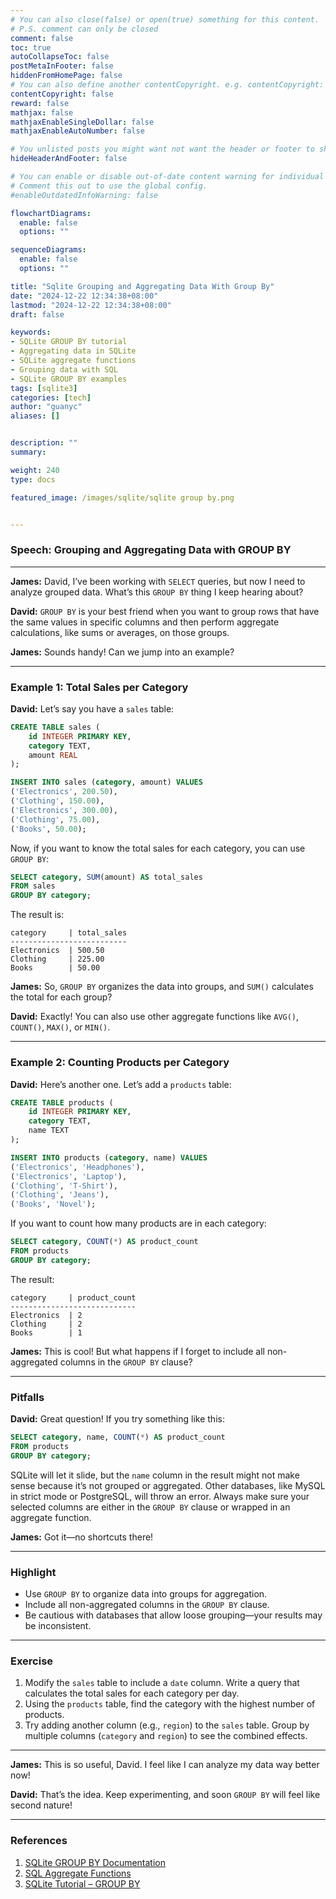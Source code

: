 ```yaml
---
# You can also close(false) or open(true) something for this content.
# P.S. comment can only be closed
comment: false
toc: true
autoCollapseToc: false
postMetaInFooter: false
hiddenFromHomePage: false
# You can also define another contentCopyright. e.g. contentCopyright: "This is another copyright."
contentCopyright: false
reward: false
mathjax: false
mathjaxEnableSingleDollar: false
mathjaxEnableAutoNumber: false

# You unlisted posts you might want not want the header or footer to show
hideHeaderAndFooter: false

# You can enable or disable out-of-date content warning for individual post.
# Comment this out to use the global config.
#enableOutdatedInfoWarning: false

flowchartDiagrams:
  enable: false
  options: ""

sequenceDiagrams:
  enable: false
  options: ""

title: "Sqlite Grouping and Aggregating Data With Group By"
date: "2024-12-22 12:34:38+08:00"
lastmod: "2024-12-22 12:34:38+08:00"
draft: false

keywords:
- SQLite GROUP BY tutorial
- Aggregating data in SQLite
- SQLite aggregate functions
- Grouping data with SQL
- SQLite GROUP BY examples
tags: [sqlite3]
categories: [tech]
author: "guanyc"
aliases: []


description: ""
summary:

weight: 240
type: docs

featured_image: /images/sqlite/sqlite group by.png


---
```


### **Speech: Grouping and Aggregating Data with GROUP BY**

---

**James:** David, I’ve been working with `SELECT` queries, but now I need to analyze grouped data. What’s this `GROUP BY` thing I keep hearing about?

**David:** `GROUP BY` is your best friend when you want to group rows that have the same values in specific columns and then perform aggregate calculations, like sums or averages, on those groups.

**James:** Sounds handy! Can we jump into an example?

---

### **Example 1: Total Sales per Category**
**David:** Let’s say you have a `sales` table:

```sql
CREATE TABLE sales (
    id INTEGER PRIMARY KEY,
    category TEXT,
    amount REAL
);

INSERT INTO sales (category, amount) VALUES
('Electronics', 200.50),
('Clothing', 150.00),
('Electronics', 300.00),
('Clothing', 75.00),
('Books', 50.00);
```

Now, if you want to know the total sales for each category, you can use `GROUP BY`:

```sql
SELECT category, SUM(amount) AS total_sales
FROM sales
GROUP BY category;
```

The result is:
```
category     | total_sales
--------------------------
Electronics  | 500.50
Clothing     | 225.00
Books        | 50.00
```

**James:** So, `GROUP BY` organizes the data into groups, and `SUM()` calculates the total for each group?

**David:** Exactly! You can also use other aggregate functions like `AVG()`, `COUNT()`, `MAX()`, or `MIN()`.

---

### **Example 2: Counting Products per Category**
**David:** Here’s another one. Let’s add a `products` table:

```sql
CREATE TABLE products (
    id INTEGER PRIMARY KEY,
    category TEXT,
    name TEXT
);

INSERT INTO products (category, name) VALUES
('Electronics', 'Headphones'),
('Electronics', 'Laptop'),
('Clothing', 'T-Shirt'),
('Clothing', 'Jeans'),
('Books', 'Novel');
```

If you want to count how many products are in each category:

```sql
SELECT category, COUNT(*) AS product_count
FROM products
GROUP BY category;
```

The result:
```
category     | product_count
----------------------------
Electronics  | 2
Clothing     | 2
Books        | 1
```

**James:** This is cool! But what happens if I forget to include all non-aggregated columns in the `GROUP BY` clause?

---

### **Pitfalls**
**David:** Great question! If you try something like this:

```sql
SELECT category, name, COUNT(*) AS product_count
FROM products
GROUP BY category;
```

SQLite will let it slide, but the `name` column in the result might not make sense because it’s not grouped or aggregated. Other databases, like MySQL in strict mode or PostgreSQL, will throw an error. Always make sure your selected columns are either in the `GROUP BY` clause or wrapped in an aggregate function.

**James:** Got it—no shortcuts there!

---

### **Highlight**
- Use `GROUP BY` to organize data into groups for aggregation.
- Include all non-aggregated columns in the `GROUP BY` clause.
- Be cautious with databases that allow loose grouping—your results may be inconsistent.

---

### **Exercise**
1. Modify the `sales` table to include a `date` column. Write a query that calculates the total sales for each category per day.
2. Using the `products` table, find the category with the highest number of products.
3. Try adding another column (e.g., `region`) to the `sales` table. Group by multiple columns (`category` and `region`) to see the combined effects.

---

**James:** This is so useful, David. I feel like I can analyze my data way better now!

**David:** That’s the idea. Keep experimenting, and soon `GROUP BY` will feel like second nature!

---

### **References**
1. [SQLite GROUP BY Documentation](https://www.sqlite.org/lang_select.html#resultset)
2. [SQL Aggregate Functions](https://www.w3schools.com/sql/sql_count_avg_sum.asp)
3. [SQLite Tutorial – GROUP BY](https://www.sqlitetutorial.net/sqlite-group-by/)
